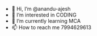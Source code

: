 - 👋 Hi, I’m @anandu-ajesh
- 👀 I’m interested in CODING
- 🌱 I’m currently learning MCA
- 📫 How to reach me 7994629613

<!---
anandu-ajesh/anandu-ajesh is a ✨ special ✨ repository because its `README.md` (this file) appears on your GitHub profile.
You can click the Preview link to take a look at your changes.
--->
